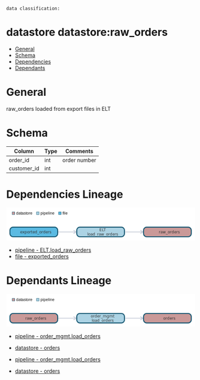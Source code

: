 `data classification: `

# datastore datastore:raw_orders

- [General](#general)
- [Schema](#schema)
- [Dependencies](#dependencies)
- [Dependants](#dependants)

# General <a name="general"></a>

raw_orders loaded from export files in ELT

# Schema <a name="schema"></a>
| Column    | Type        | Comments |
| --------- | ----------- | -------- |
| order_id | int  | order number |
| customer_id | int  |  |

# Dependencies Lineage <a name="dependencies"></a>

![image](./dependencies.png)
- [pipeline - ELT.load_raw_orders](https://github.com/datayoga-io/lineage/blob/master/example/output//pipelines/ELT/load_raw_orders/load_raw_orders.md)
- [file - exported_orders](https://github.com/datayoga-io/lineage/blob/master/example/output//files/exported_orders/exported_orders.md)

# Dependants Lineage <a name="dependants"></a>

![image](./dependants.png)
- [pipeline - order_mgmt.load_orders](https://github.com/datayoga-io/lineage/blob/master/example/output//pipelines/order_mgmt/load_orders/load_orders.md)
- [datastore - orders](https://github.com/datayoga-io/lineage/blob/master/example/output//datastores/orders/orders.md)

- [pipeline - order_mgmt.load_orders](https://github.com/datayoga-io/lineage/blob/master/example/output//pipelines/order_mgmt/load_orders/load_orders.md)
- [datastore - orders](https://github.com/datayoga-io/lineage/blob/master/example/output//datastores/orders/orders.md)

